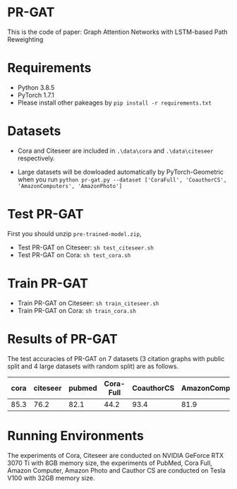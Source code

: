 #  PR-GAT

This is the code of paper: Graph Attention Networks with LSTM-based Path Reweighting


# Requirements

* Python 3.8.5
* PyTorch 1.7.1
* Please install other pakeages by `pip install -r requirements.txt`

# Datasets
* Cora and Citeseer are included in `.\data\cora` and `.\data\citeseer` respectively.

* Large datasets will be dowloaded automatically by PyTorch-Geometric when you run `python pr-gat.py --dataset ['CoraFull', 'CoauthorCS', 'AmazonComputers', 'AmazonPhoto']`

# Test PR-GAT

First you should unzip `pre-trained-model.zip`,
* Test PR-GAT on Citeseer: `sh test_citeseer.sh`
* Test PR-GAT on Cora: `sh test_cora.sh`

# Train PR-GAT

* Train PR-GAT on Citeseer: `sh train_citeseer.sh`
* Train PR-GAT on Cora: `sh train_cora.sh`

# Results of PR-GAT

The test accuracies of PR-GAT on 7 datasets (3 citation graphs with public split and 4 large datasets with random split) are as follows.

| cora | citeseer | pubmed | Cora-Full | CoauthorCS | AmazonComputers| AmazonPhoto |
| ---- | -------- | ------ | ------ | ------ | ------ | ------ |
| 85.3 | 76.2     | 82.1   |44.2 |93.4 | 81.9 | 92.0 |



# Running Environments

The experiments of Cora, Citeseer are conducted on NVIDIA GeForce RTX 3070 Ti with 8GB memory size, the experiments of PubMed, Cora Full, Amazon Computer, Amazon Photo and Cauthor CS are conducted on Tesla V100 with 32GB memory size. 



